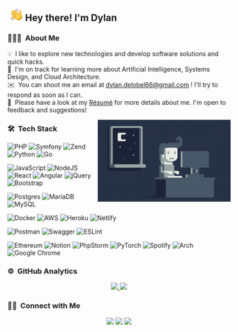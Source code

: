 <img alt="Night Coding" src="./assets/Hand%20Wave.gif" width='40' align="left"/><h2>Hey there! I'm Dylan</h2>

<!-- ## 👋 &nbsp;Hey there! I'm Dylan -->

### 👨🏻‍💻 &nbsp;About Me

💡 &nbsp;I like to explore new technologies and develop software solutions and quick hacks.\
🌱 &nbsp;I'm on track for learning more about Artificial Intelligence, Systems Design, and Cloud Architecture.\
✉️ &nbsp;You can shoot me an email at dylan.delobel66@gmail.com ! I'll try to respond as soon as I can.\
📄 &nbsp;Please have a look at my [Résumé](https://dylandelobel.com/cv.pdf) for more details about me. I'm open to feedback and suggestions!

<img alt="Night Coding" src="https://raw.githubusercontent.com/AVS1508/AVS1508/master/assets/Night-Coding.gif" align="right"/>

### 🛠 &nbsp;Tech Stack

![PHP](https://img.shields.io/badge/php-%23777BB4.svg?logo=php&logoColor=white)
![Symfony](https://img.shields.io/badge/symfony-%23000000.svg?logo=symfony&logoColor=white)
![Zend](https://img.shields.io/badge/Zend-fff?logo=zend&logoColor=0679EA)
![Python](https://img.shields.io/badge/python-3670A0?logo=python&logoColor=ffdd54)
![Go](https://img.shields.io/badge/go-%2300ADD8.svg?logo=go&logoColor=white)

![JavaScript](https://img.shields.io/badge/javascript-%23323330.svg?logo=javascript&logoColor=%23F7DF1E)
![NodeJS](https://img.shields.io/badge/node.js-6DA55F?logo=node.js&logoColor=white)
![React](https://img.shields.io/badge/react-%2320232a.svg?logo=react&logoColor=%2361DAFB)
![Angular](https://img.shields.io/badge/angular-%23DD0031.svg?logo=angular&logoColor=white)
![jQuery](https://img.shields.io/badge/jquery-%230769AD.svg?logo=jquery&logoColor=white)
![Bootstrap](https://img.shields.io/badge/bootstrap-%23563D7C.svg?logo=bootstrap&logoColor=white)

![Postgres](https://img.shields.io/badge/postgres-%23316192.svg?logo=postgresql&logoColor=white)
![MariaDB](https://img.shields.io/badge/MariaDB-003545?logo=mariadb&logoColor=white)
![MySQL](https://img.shields.io/badge/mysql-%2300f.svg?logo=mysql&logoColor=white)

![Docker](https://img.shields.io/badge/docker-%230db7ed.svg?logo=docker&logoColor=white)
![AWS](https://img.shields.io/badge/AWS-%23FF9900.svg?logo=amazon-aws&logoColor=white)
![Heroku](https://img.shields.io/badge/heroku-%23430098.svg?logo=heroku&logoColor=white)
![Netlify](https://img.shields.io/badge/netlify-%23000000.svg?logo=netlify&logoColor=#00C7B7)

![Postman](https://img.shields.io/badge/Postman-FF6C37?logo=postman&logoColor=white)
![Swagger](https://img.shields.io/badge/-Swagger-%23Clojure?logo=swagger&logoColor=white)
![ESLint](https://img.shields.io/badge/ESLint-4B3263?logo=eslint&logoColor=white)


![Ethereum](https://img.shields.io/badge/Ethereum-3C3C3D?logo=Ethereum&logoColor=white)
![Notion](https://img.shields.io/badge/Notion-%23000000.svg?logo=notion&logoColor=white)
![PhpStorm](https://img.shields.io/badge/phpstorm-143?logo=phpstorm&logoColor=black&color=black&labelColor=darkorchid)
![PyTorch](https://img.shields.io/badge/PyTorch-%23EE4C2C.svg?logo=PyTorch&logoColor=white)
![Spotify](https://img.shields.io/badge/Spotify-1ED760?logo=spotify&logoColor=white)
![Arch](https://img.shields.io/badge/Arch%20Linux-1793D1?logo=arch-linux&logoColor=fff)
![Google Chrome](https://img.shields.io/badge/Google%20Chrome-4285F4?logo=GoogleChrome&logoColor=white)

### ⚙️ &nbsp;GitHub Analytics

<p align="center">
<a href="https://github.com/DylanDelobel">
  <img height="180em" src="https://github-readme-stats-eight-theta.vercel.app/api?username=DylanDelobel&show_icons=true&theme=algolia&include_all_commits=true&count_private=true"/>
  <img height="180em" src="https://github-readme-stats-eight-theta.vercel.app/api/top-langs/?username=DylanDelobel&layout=compact&langs_count=8&theme=algolia"/>
</a>
</p>

### 🤝🏻 &nbsp;Connect with Me

<p align="center">
<a href="https://dylandelobel.com"><img src="https://img.shields.io/badge/-dylandelobel.com-3423A6?style=flat&logo=Google-Chrome&logoColor=white"/></a>
<a href="https://linkedin.com/in/dylandelobel"><img src="https://img.shields.io/badge/-Dylan%20Delobel-0077B5?style=flat&logo=Linkedin&logoColor=white"/></a>
<a href="mailto:dylan.delobel66@gmail.com"><img src="https://img.shields.io/badge/-dylan.delobel66@gmail.com-D14836?style=flat&logo=Gmail&logoColor=white"/></a>
</p>

